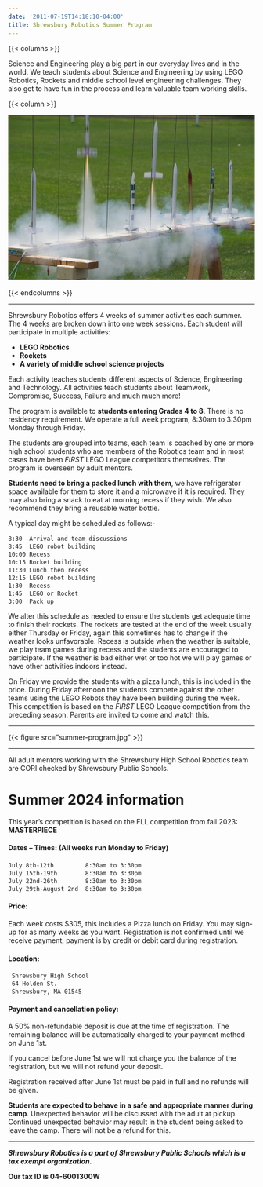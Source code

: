```yaml
---
date: '2011-07-19T14:18:10-04:00'
title: Shrewsbury Robotics Summer Program
---
```


{{< columns >}}

Science and Engineering play a big part in our everyday lives and in the world. We teach students about Science and Engineering by using LEGO Robotics, Rockets and middle school level engineering challenges. They also get to have fun in the process and learn valuable team working skills.

{{< column >}}

![Rockets](rockets.jpg)

{{< endcolumns >}}

---

Shrewsbury Robotics offers 4 weeks of summer activities each summer. The 4 weeks are broken down into one week sessions. Each student will participate in multiple activities:

- **LEGO Robotics**
- **Rockets**
- **A variety of middle school science projects**

Each activity teaches students different aspects of Science, Engineering and Technology. All activities teach students about Teamwork, Compromise, Success, Failure and much much more!

The program is available to **students entering Grades 4 to 8**. There is no residency requirement. We operate a full week program, 8:30am to 3:30pm Monday through Friday.

The students are grouped into teams, each team is coached by one or more high school students who are members of the Robotics team and in most cases have been _FIRST_ LEGO League competitors themselves. The program is overseen by adult mentors.

**Students need to bring a packed lunch with them**, we have refrigerator space available for them to store it and a microwave if it is required. They may also bring a snack to eat at morning recess if they wish. We also recommend they bring a reusable water bottle.

A typical day might be scheduled as follows:-

    8:30  Arrival and team discussions
    8:45  LEGO robot building
    10:00 Recess
    10:15 Rocket building
    11:30 Lunch then recess
    12:15 LEGO robot building
    1:30  Recess
    1:45  LEGO or Rocket
    3:00  Pack up

We alter this schedule as needed to ensure the students get adequate time to finish their rockets. The rockets are tested at the end of the week usually either Thursday or Friday, again this sometimes has to change if the weather looks unfavorable. Recess is outside when the weather is suitable, we play team games during recess and the students are encouraged to participate. If the weather is bad either wet or too hot we will play games or have other activities indoors instead.

On Friday we provide the students with a pizza lunch, this is included in the price. During Friday afternoon the students compete against the other teams using the LEGO Robots they have been building during the week. This competition is based on the _FIRST_ LEGO League competition from the preceding season. Parents are invited to come and watch this.

---

{{< figure src="summer-program.jpg" >}}

---

All adult mentors working with the Shrewsbury High School Robotics team are CORI checked by Shrewsbury Public Schools.

# Summer 2024 information

This year’s competition is based on the FLL competition from fall 2023: **MASTERPIECE**

#### Dates – Times: (All weeks run Monday to Friday)

    July 8th-12th         8:30am to 3:30pm
    July 15th-19th        8:30am to 3:30pm
    July 22nd-26th        8:30am to 3:30pm
    July 29th-August 2nd  8:30am to 3:30pm

#### Price:

Each week costs $305, this includes a Pizza lunch on Friday. You may sign-up for as many weeks as you want. Registration is not confirmed until we receive payment, payment is by credit or debit card during registration.

#### Location:

     Shrewsbury High School
     64 Holden St.
     Shrewsbury, MA 01545

#### Payment and cancellation policy:

A 50% non-refundable deposit is due at the time of registration. The remaining balance will be automatically charged to your payment method on June 1st.

If you cancel before June 1st we will not charge you the balance of the registration, but we will not refund your deposit.

Registration received after June 1st must be paid in full and no refunds will be given.

**Students are expected to behave in a safe and appropriate manner during camp**. Unexpected behavior will be discussed with the adult at pickup. Continued unexpected behavior may result in the student being asked to leave the camp. There will not be a refund for this.

---

***Shrewsbury Robotics is a part of Shrewsbury Public Schools which is a tax exempt organization.***

**Our tax ID is 04-6001300W**
